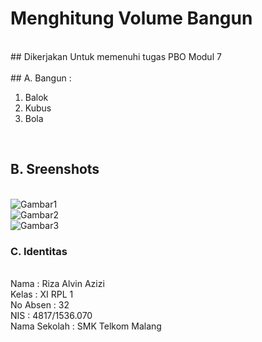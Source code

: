 # Menghitung Volume Bangun
<br>
## Dikerjakan Untuk memenuhi tugas PBO Modul 7
<br><br>
## A. Bangun :
<ol>
<li>Balok</li>
<li>Kubus</li>
<li>Bola</li>
</ol>
<br>

## B. Sreenshots
<br>![Gambar1](https://github.com/rizaalvinazizi/Volume_Bangun/blob/master/4.PNG)
<br>![Gambar2](https://github.com/rizaalvinazizi/Volume_Bangun/blob/master/5.PNG)
<br>![Gambar3](https://github.com/rizaalvinazizi/Volume_Bangun/blob/master/6.PNG)

### C. Identitas
<br>Nama : Riza Alvin Azizi
<br>Kelas : XI RPL 1
<br>No Absen : 32
<br>NIS : 4817/1536.070
<br>Nama Sekolah : SMK Telkom Malang
